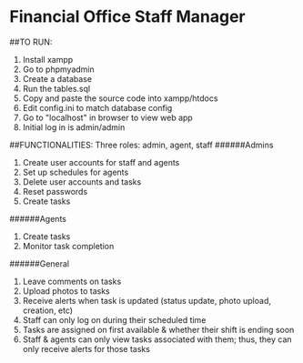 # Financial Office Staff Manager
##TO RUN:
1. Install xampp
2. Go to phpmyadmin 
3. Create a database 
4. Run the tables.sql
5. Copy and paste the source code into xampp/htdocs
6. Edit config.ini to match database config
7. Go to "localhost" in browser to view web app
8. Initial log in is admin/admin

##FUNCTIONALITIES:
Three roles: admin, agent, staff
######Admins
1. Create user accounts for staff and agents
2. Set up schedules for agents
3. Delete user accounts and tasks
4. Reset passwords
5. Create tasks

######Agents
1. Create tasks
2. Monitor task completion

######General
1. Leave comments on tasks
2. Upload photos to tasks
3. Receive alerts when task is updated (status update, photo upload, creation, etc)
4. Staff can only log on during their scheduled time
5. Tasks are assigned on first available & whether their shift is ending soon
6. Staff & agents can only view tasks associated with them; thus, they can only receive alerts for those tasks
